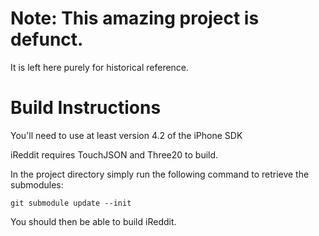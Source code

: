 # Note: This amazing project is defunct.
It is left here purely for historical reference.

Build Instructions
==================

You'll need to use at least version 4.2 of the iPhone SDK

iReddit requires TouchJSON and Three20 to build.

In the project directory simply run the following command to retrieve the submodules:

	git submodule update --init

You should then be able to build iReddit.

